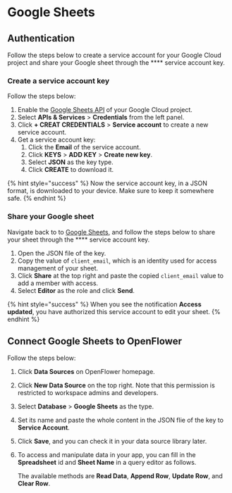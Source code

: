 # Google Sheets

## Authentication

Follow the steps below to create a service account for your Google Cloud project and share your Google sheet through the \*\*\*\* service account key.

### Create a service account key

Follow the steps below:

1. Enable the [Google Sheets API](https://console.cloud.google.com/apis/library/sheets.googleapis.com) of your Google Cloud project.
2. Select **APIs & Services** > **Credentials** from the left panel.
3. Click **+ CREAT CREDENTIALS** > **Service account** to create a new service account.
4. Get a service account key:
   1. Click the **Email** of the service account.
   2. Click **KEYS** > **ADD KEY** > **Create new key**.
   3. Select **JSON** as the key type.
   4. Click **CREATE** to download it.

{% hint style="success" %}
Now the service account key, in a JSON format, is downloaded to your device. Make sure to keep it somewhere safe.
{% endhint %}

### Share your Google sheet

Navigate back to to [Google Sheets](https://docs.google.com/spreadsheets), and follow the steps below to share your sheet through the \*\*\*\* service account key.

1. Open the JSON file of the key.
2. Copy the value of `client_email`, which is an identity used for access management of your sheet.
3. Click **Share** at the top right and paste the copied `client_email` value to add a member with access.
4. Select **Editor** as the role and click **Send**.

{% hint style="success" %}
When you see the notification **Access updated**, you have authorized this service account to edit your sheet.
{% endhint %}

## Connect Google Sheets to OpenFlower

Follow the steps below:

1. Click **Data Sources** on OpenFlower homepage.
2. Click **New Data Source** on the top right. Note that this permission is restricted to workspace admins and developers.
3. Select **Database** > **Google Sheets** as the type.
4. Set its name and paste the whole content in the JSON flie of the key to **Service Account**.
5. Click **Save**, and you can check it in your data source library later.
6.  To access and manipulate data in your app, you can fill in the **Spreadsheet** id and **Sheet Name** in a query editor as follows.

    The available methods are **Read Data**, **Append Row**, **Update Row**, and **Clear Row**.
